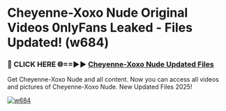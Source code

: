 # Cheyenne-Xoxo Nude Original Videos 0nlyFans Leaked - Files Updated! (w684)

<h3>🔴 CLICK HERE 🌐==►► <a href="https://tinyurl.com/yrmya6cz" rel="nofollow">Cheyenne-Xoxo Nude Updated Files</a></h3>

Get Cheyenne-Xoxo Nude and all content. Now you can access all videos and pictures of Cheyenne-Xoxo Nude. New Updated Files 2025!

[![w684](https://i.imgur.com/FMdXYCs.gif)](https://tinyurl.com/yrmya6cz)
